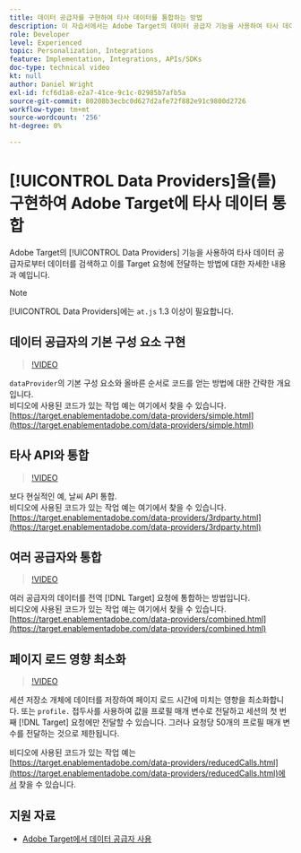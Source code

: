 ```yaml
---
title: 데이터 공급자를 구현하여 타사 데이터를 통합하는 방법
description: 이 자습서에서는 Adobe Target의 데이터 공급자 기능을 사용하여 타사 데이터 공급자로부터 데이터를 검색하고 이를 Target 요청에 전달하는 방법에 대한 자세한 구현과 예를 제공합니다.
role: Developer
level: Experienced
topic: Personalization, Integrations
feature: Implementation, Integrations, APIs/SDKs
doc-type: technical video
kt: null
author: Daniel Wright
exl-id: fcf6d1a8-e2a7-41ce-9c1c-02985b7afb5a
source-git-commit: 80208b3ecbc0d627d2afe72f882e91c9800d2726
workflow-type: tm+mt
source-wordcount: '256'
ht-degree: 0%

---
```


# [!UICONTROL Data Providers]을(를) 구현하여 Adobe Target에 타사 데이터 통합

Adobe Target의 [!UICONTROL Data Providers] 기능을 사용하여 타사 데이터 공급자로부터 데이터를 검색하고 이를 Target 요청에 전달하는 방법에 대한 자세한 내용과 예입니다.

>[!NOTE]
>
>[!UICONTROL Data Providers]에는 `at.js` 1.3 이상이 필요합니다.

## 데이터 공급자의 기본 구성 요소 구현

>[!VIDEO](https://video.tv.adobe.com/v/22348/?quality=12)

`dataProvider`의 기본 구성 요소와 올바른 순서로 코드를 얻는 방법에 대한 간략한 개요입니다.\
비디오에 사용된 코드가 있는 작업 예는 여기에서 찾을 수 있습니다.
[https://target.enablementadobe.com/data-providers/simple.html](https://target.enablementadobe.com/data-providers/simple.html)

## 타사 API와 통합

>[!VIDEO](https://video.tv.adobe.com/v/22345/)

보다 현실적인 예, 날씨 API 통합.\
비디오에 사용된 코드가 있는 작업 예는 여기에서 찾을 수 있습니다.
[https://target.enablementadobe.com/data-providers/3rdparty.html](https://target.enablementadobe.com/data-providers/3rdparty.html)

## 여러 공급자와 통합

>[!VIDEO](https://video.tv.adobe.com/v/22346/)

여러 공급자의 데이터를 전역 [!DNL Target] 요청에 통합하는 방법입니다.\
비디오에 사용된 코드가 있는 작업 예는 여기에서 찾을 수 있습니다.
[https://target.enablementadobe.com/data-providers/combined.html](https://target.enablementadobe.com/data-providers/combined.html)

## 페이지 로드 영향 최소화

>[!VIDEO](https://video.tv.adobe.com/v/22347/)

세션 저장소 개체에 데이터를 저장하여 페이지 로드 시간에 미치는 영향을 최소화합니다. 또는 `profile.` 접두사를 사용하여 값을 프로필 매개 변수로 전달하고 세션의 첫 번째 [!DNL Target] 요청에만 전달할 수 있습니다. 그러나 요청당 50개의 프로필 매개 변수를 전달하는 것으로 제한됩니다.

비디오에 사용된 코드가 있는 작업 예는 [https://target.enablementadobe.com/data-providers/reducedCalls.html](https://target.enablementadobe.com/data-providers/reducedCalls.html)에서 찾을 수 있습니다.

## 지원 자료

* [Adobe Target에서 데이터 공급자 사용](use-data-providers-to-integrate-third-party-data.md)
